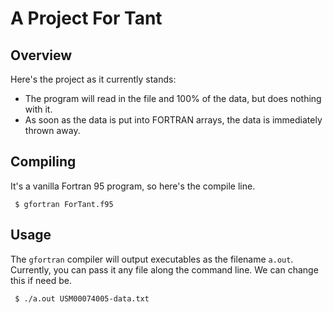 # A Project For Tant

## Overview

Here's the project as it currently stands:

- The program will read in the file and 100% of the data, but does nothing with it.
- As soon as the data is put into FORTRAN arrays, the data is immediately thrown away.

## Compiling

It's a vanilla Fortran 95 program, so here's the compile line.

     $ gfortran ForTant.f95

## Usage

The `gfortran` compiler will output executables as the filename `a.out`. Currently, you can pass it any file along the command line. We can change this if need be.

     $ ./a.out USM00074005-data.txt
